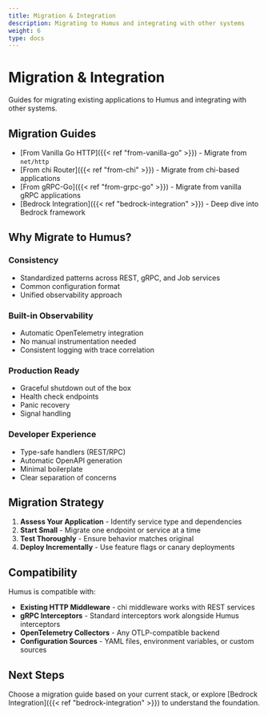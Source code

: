 ```yaml
---
title: Migration & Integration
description: Migrating to Humus and integrating with other systems
weight: 6
type: docs
---
```


# Migration & Integration

Guides for migrating existing applications to Humus and integrating with other systems.

## Migration Guides

- [From Vanilla Go HTTP]({{< ref "from-vanilla-go" >}}) - Migrate from `net/http`
- [From chi Router]({{< ref "from-chi" >}}) - Migrate from chi-based applications
- [From gRPC-Go]({{< ref "from-grpc-go" >}}) - Migrate from vanilla gRPC applications
- [Bedrock Integration]({{< ref "bedrock-integration" >}}) - Deep dive into Bedrock framework

## Why Migrate to Humus?

### Consistency
- Standardized patterns across REST, gRPC, and Job services
- Common configuration format
- Unified observability approach

### Built-in Observability
- Automatic OpenTelemetry integration
- No manual instrumentation needed
- Consistent logging with trace correlation

### Production Ready
- Graceful shutdown out of the box
- Health check endpoints
- Panic recovery
- Signal handling

### Developer Experience
- Type-safe handlers (REST/RPC)
- Automatic OpenAPI generation
- Minimal boilerplate
- Clear separation of concerns

## Migration Strategy

1. **Assess Your Application** - Identify service type and dependencies
2. **Start Small** - Migrate one endpoint or service at a time
3. **Test Thoroughly** - Ensure behavior matches original
4. **Deploy Incrementally** - Use feature flags or canary deployments

## Compatibility

Humus is compatible with:

- **Existing HTTP Middleware** - chi middleware works with REST services
- **gRPC Interceptors** - Standard interceptors work alongside Humus interceptors
- **OpenTelemetry Collectors** - Any OTLP-compatible backend
- **Configuration Sources** - YAML files, environment variables, or custom sources

## Next Steps

Choose a migration guide based on your current stack, or explore [Bedrock Integration]({{< ref "bedrock-integration" >}}) to understand the foundation.
